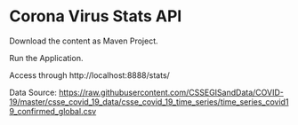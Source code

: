 # Corona Virus Stats API
Download the content as Maven Project.

Run the Application.

Access through http://localhost:8888/stats/<countryname>
  
Data Source: https://raw.githubusercontent.com/CSSEGISandData/COVID-19/master/csse_covid_19_data/csse_covid_19_time_series/time_series_covid19_confirmed_global.csv
